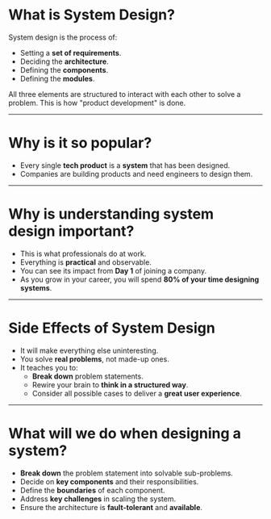 # What is System Design?

System design is the process of:

- Setting a **set of requirements**.
- Deciding the **architecture**.
- Defining the **components**.
- Defining the **modules**.

All three elements are structured to interact with each other to solve a problem. This is how "product development" is done.

---

# Why is it so popular?

- Every single **tech product** is a **system** that has been designed.
- Companies are building products and need engineers to design them.

---

# Why is understanding system design important?

- This is what professionals do at work.
- Everything is **practical** and observable.
- You can see its impact from **Day 1** of joining a company.
- As you grow in your career, you will spend **80% of your time designing systems**.

---

# Side Effects of System Design

- It will make everything else uninteresting.
- You solve **real problems**, not made-up ones.
- It teaches you to:
  - **Break down** problem statements.
  - Rewire your brain to **think in a structured way**.
  - Consider all possible cases to deliver a **great user experience**.

---

# What will we do when designing a system?

- **Break down** the problem statement into solvable sub-problems.
- Decide on **key components** and their responsibilities.
- Define the **boundaries** of each component.
- Address **key challenges** in scaling the system.
- Ensure the architecture is **fault-tolerant** and **available**.
